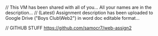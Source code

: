 // This VM has been shared with all of you... All your names are in the description...
// (Latest) Assignment description has been uploaded to Google Drive ("Boys Club\Web2") in word doc editable format...


// GITHUB STUFF
https://github.com/samocr7/web-assign2
